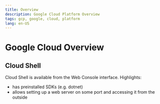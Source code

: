 ```yaml
---
title: Overview
description: Google Cloud Platform Overview
tags: gcp, google, cloud, platform
lang: en-US
---
```


# Google Cloud Overview

## Cloud Shell

Cloud Shell is available from the Web Console interface. Highlights:

- has preinstalled SDKs (e.g. dotnet)
- allows setting up a web server on some port and accessing it from the outside
